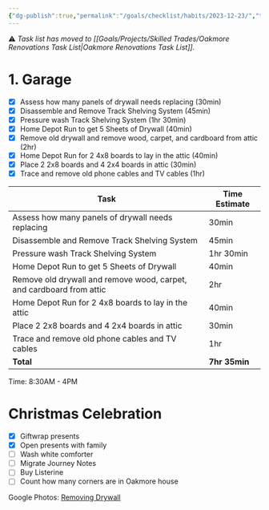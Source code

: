 ```yaml
---
{"dg-publish":true,"permalink":"/goals/checklist/habits/2023-12-23/","tags":["timeline","house"],"created":"Dec 22, 2023, 2:40 PM"}
---
```


<span 
	  class='ob-timelines' 
	  data-title='Remove Drywall' 
	  data-img = 'https://lh3.googleusercontent.com/pw/ABLVV84AZcoQO5aEj-JIOWU9V-6OFI4olvbXSyO-15xQANCCqU-kHCwnM_xuNNvhLZKAZW3ovGaRbf0Ace0XcXKZIuIpHtGEyELcKOVadX_68p0NaZNQf80k-a29yVA_ctcDLTTDMDQOJQ_pH53kjZwhk3_kgQ=w894-h503-s-no-gm?authuser=0'>
</span>
⚠ *Task list has moved to [[Goals/Projects/Skilled Trades/Oakmore Renovations Task List\|Oakmore Renovations Task List]].*

# 1. Garage
- [x] Assess how many panels of drywall needs replacing (30min)
- [x] Disassemble and Remove Track Shelving System (45min)
- [x] Pressure wash Track Shelving System (1hr 30min)
- [x] Home Depot Run to get 5 Sheets of Drywall (40min)
- [x] Remove old drywall and remove wood, carpet, and cardboard from attic (2hr)
- [x] Home Depot Run for 2 4x8 boards to lay in the attic (40min)
- [x] Place 2 2x8 boards and 4 2x4 boards in attic (30min)
- [x] Trace and remove old phone cables and TV cables (1hr)

| Task                                                  | Time Estimate |
| ----------------------------------------------------- | ------------- |
| Assess how many panels of drywall needs replacing      | 30min         |
| Disassemble and Remove Track Shelving System           | 45min         |
| Pressure wash Track Shelving System                    | 1hr 30min     |
| Home Depot Run to get 5 Sheets of Drywall              | 40min         |
| Remove old drywall and remove wood, carpet, and cardboard from attic | 2hr  |
| Home Depot Run for 2 4x8 boards to lay in the attic    | 40min         |
| Place 2 2x8 boards and 4 2x4 boards in attic          | 30min         |
| Trace and remove old phone cables and TV cables        | 1hr           |
| **Total**                                              | **7hr 35min**  |
Time: 8:30AM - 4PM


# Christmas Celebration
- [x] Giftwrap presents
- [x] Open presents with family
- [ ] Wash white comforter
- [ ] Migrate Journey Notes
- [ ] Buy Listerine
- [ ] Count how many corners are in Oakmore house

Google Photos: [Removing Drywall](https://photos.app.goo.gl/88eZ96YJmeBzE2xk8)
